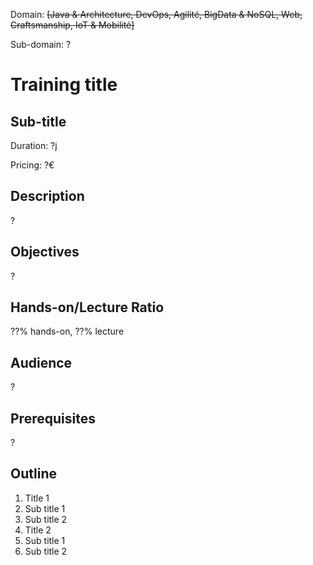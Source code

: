 Domain: ~~[Java & Architecture, DevOps, Agilité, BigData & NoSQL, Web, Craftsmanship, IoT & Mobilité]~~

Sub-domain: ?

# Training title
## Sub-title
Duration: ?j

Pricing: ?€
## Description
?
## Objectives
?
## Hands-on/Lecture Ratio
??% hands-on, ??% lecture
## Audience
?
## Prerequisites
?
## Outline
1. Title 1
  1. Sub title 1
  1. Sub title 2
1. Title 2
  1. Sub title 1
  1. Sub title 2
